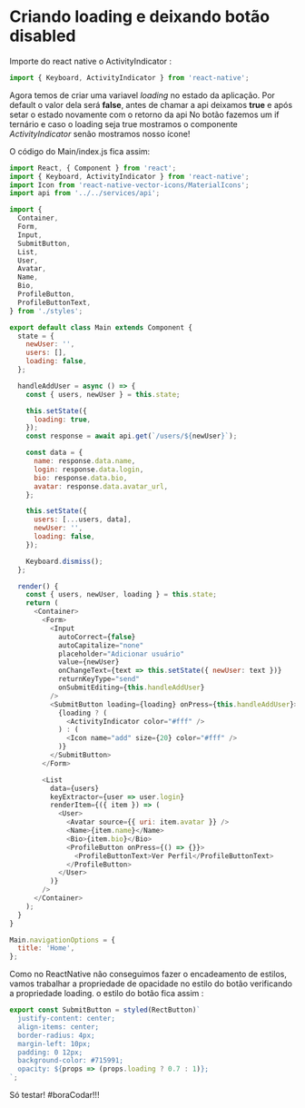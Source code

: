 # Criando loading e deixando botão disabled

Importe do react native o ActivityIndicator :

```js
import { Keyboard, ActivityIndicator } from 'react-native';
```

Agora temos de criar uma variavel _loading_ no estado da aplicação.
Por default o valor dela será **false**, antes de chamar a api deixamos **true** e
após setar o estado novamente com o retorno da api
No botão fazemos um if ternário e caso o loading seja true mostramos o componente _ActivityIndicator_ senão mostramos nosso ícone!

O código do Main/index.js fica assim:

```js
import React, { Component } from 'react';
import { Keyboard, ActivityIndicator } from 'react-native';
import Icon from 'react-native-vector-icons/MaterialIcons';
import api from '../../services/api';

import {
  Container,
  Form,
  Input,
  SubmitButton,
  List,
  User,
  Avatar,
  Name,
  Bio,
  ProfileButton,
  ProfileButtonText,
} from './styles';

export default class Main extends Component {
  state = {
    newUser: '',
    users: [],
    loading: false,
  };

  handleAddUser = async () => {
    const { users, newUser } = this.state;

    this.setState({
      loading: true,
    });
    const response = await api.get(`/users/${newUser}`);

    const data = {
      name: response.data.name,
      login: response.data.login,
      bio: response.data.bio,
      avatar: response.data.avatar_url,
    };

    this.setState({
      users: [...users, data],
      newUser: '',
      loading: false,
    });

    Keyboard.dismiss();
  };

  render() {
    const { users, newUser, loading } = this.state;
    return (
      <Container>
        <Form>
          <Input
            autoCorrect={false}
            autoCapitalize="none"
            placeholder="Adicionar usuário"
            value={newUser}
            onChangeText={text => this.setState({ newUser: text })}
            returnKeyType="send"
            onSubmitEditing={this.handleAddUser}
          />
          <SubmitButton loading={loading} onPress={this.handleAddUser}>
            {loading ? (
              <ActivityIndicator color="#fff" />
            ) : (
              <Icon name="add" size={20} color="#fff" />
            )}
          </SubmitButton>
        </Form>

        <List
          data={users}
          keyExtractor={user => user.login}
          renderItem={({ item }) => (
            <User>
              <Avatar source={{ uri: item.avatar }} />
              <Name>{item.name}</Name>
              <Bio>{item.bio}</Bio>
              <ProfileButton onPress={() => {}}>
                <ProfileButtonText>Ver Perfil</ProfileButtonText>
              </ProfileButton>
            </User>
          )}
        />
      </Container>
    );
  }
}

Main.navigationOptions = {
  title: 'Home',
};
```

Como no ReactNative não conseguimos fazer o encadeamento de estilos,
vamos trabalhar a propriedade de opacidade no estilo do botão verificando a propriedade loading.
o estilo do botão fica assim :

```js
export const SubmitButton = styled(RectButton)`
  justify-content: center;
  align-items: center;
  border-radius: 4px;
  margin-left: 10px;
  padding: 0 12px;
  background-color: #715991;
  opacity: ${props => (props.loading ? 0.7 : 1)};
`;
```

Só testar! #boraCodar!!!
